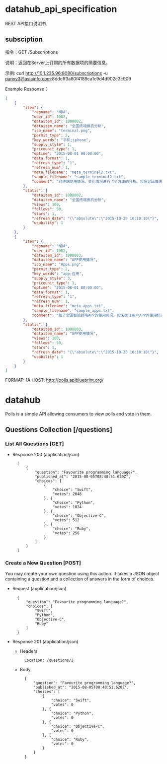 # datahub_api_specification
REST API接口说明书

## subsciption


 指令：GET /Subscriptions
 
 说明：返回在Server上订购的所有数据项的简要信息。
 
 示例: curl http://10.1.235.96:8080/subscriptions -u panxy3@asiainfo.com:8ddcff3a80f4189ca1c9d4d902c3c909
 
 Example Response：
 ```json
 [
     {
         "item": {
             "repname": "NBA",
             "user_id": 1002,
             "dataitem_id": 1000002,
             "dataitem_name": "全国终端换机分析",
             "ico_name": "terminal.png",
             "permit_type": 2,
             "key_words": "手机;iphone",
             "supply_style": 1,
             "priceunit_type": 1,
             "optime": "2015-08-01 00:00:00",
             "data_format": 1,
             "refresh_type": "1",
             "refresh_num": 1,
             "meta_filename": "meta_terminal2.txt",
             "sample_filename": "sample_terminal2.txt",
             "comment": "对终端使用情况、变化情况进行了全方面的分析。包括分品牌统计市场存量、新增、机型、数量、换机等情况。终端与ARPU、DOU、网龄的映射关系。终端的APP安装情况等。"
         },
         "statis": {
             "dataitem_id": 1000002,
             "dataitem_name": "全国终端换机分析",
             "views": 100,
             "follows": 50,
             "stars": 1,
             "refresh_date": "{\"absolute\":\"2015-10-20 10:10:10\"}",
             "usability": 1
         }
     },
     {
         "item": {
             "repname": "NBA",
             "user_id": 1002,
             "dataitem_id": 1000003,
             "dataitem_name": "APP使用情况",
             "ico_name": "Apps.png",
             "permit_type": 2,
             "key_words": "app;应用",
             "supply_style": 3,
             "priceunit_type": 1,
             "optime": "2015-08-01 00:00:00",
             "data_format": 1,
             "refresh_type": "1",
             "refresh_num": 1,
             "meta_filename": "meta_apps.txt",
             "sample_filename": "sample_apps.txt",
             "comment": "统计全国智能终端APP的使用情况。按天统计用户APP的使用情况，包括APP类型、APP名称、独立访客访问次数、访问总次数等信息。"
         },
         "statis": {
             "dataitem_id": 1000003,
             "dataitem_name": "APP使用情况",
             "views": 100,
             "follows": 50,
             "stars": 1,
             "refresh_date": "{\"absolute\":\"2015-10-20 10:10:10\"}",
             "usability": 1
         }
     }
 ]
 ```
 FORMAT: 1A
HOST: http://polls.apiblueprint.org/

# datahub

Polls is a simple API allowing consumers to view polls and vote in them.

## Questions Collection [/questions]

### List All Questions [GET]

+ Response 200 (application/json)

        [
            {
                "question": "Favourite programming language?",
                "published_at": "2015-08-05T08:40:51.620Z",
                "choices": [
                    {
                        "choice": "Swift",
                        "votes": 2048
                    }, {
                        "choice": "Python",
                        "votes": 1024
                    }, {
                        "choice": "Objective-C",
                        "votes": 512
                    }, {
                        "choice": "Ruby",
                        "votes": 256
                    }
                ]
            }
        ]

### Create a New Question [POST]

You may create your own question using this action. It takes a JSON
object containing a question and a collection of answers in the
form of choices.

+ Request (application/json)

        {
            "question": "Favourite programming language?",
            "choices": [
                "Swift",
                "Python",
                "Objective-C",
                "Ruby"
            ]
        }

+ Response 201 (application/json)

    + Headers

            Location: /questions/2

    + Body

            {
                "question": "Favourite programming language?",
                "published_at": "2015-08-05T08:40:51.620Z",
                "choices": [
                    {
                        "choice": "Swift",
                        "votes": 0
                    }, {
                        "choice": "Python",
                        "votes": 0
                    }, {
                        "choice": "Objective-C",
                        "votes": 0
                    }, {
                        "choice": "Ruby",
                        "votes": 0
                    }
                ]
            }

 
